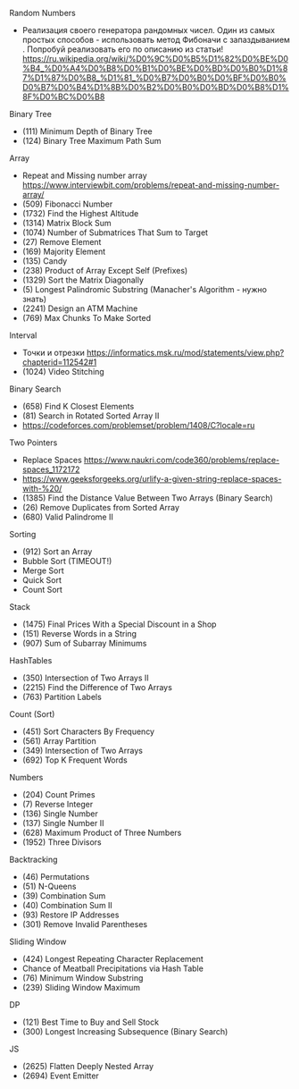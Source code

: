 Random Numbers

- Реализация своего генератора рандомных чисел. Один из самых простых способов - использовать метод Фибоначи с запаздыванием . Попробуй реализовать его по описанию из статьи! https://ru.wikipedia.org/wiki/%D0%9C%D0%B5%D1%82%D0%BE%D0%B4_%D0%A4%D0%B8%D0%B1%D0%BE%D0%BD%D0%B0%D1%87%D1%87%D0%B8_%D1%81_%D0%B7%D0%B0%D0%BF%D0%B0%D0%B7%D0%B4%D1%8B%D0%B2%D0%B0%D0%BD%D0%B8%D1%8F%D0%BC%D0%B8

Binary Tree

- (111) Minimum Depth of Binary Tree
- (124) Binary Tree Maximum Path Sum

Array

- Repeat and Missing number array https://www.interviewbit.com/problems/repeat-and-missing-number-array/
- (509) Fibonacci Number
- (1732) Find the Highest Altitude
- (1314) Matrix Block Sum
- (1074) Number of Submatrices That Sum to Target
- (27) Remove Element
- (169) Majority Element
- (135) Candy
- (238) Product of Array Except Self (Prefixes)
- (1329) Sort the Matrix Diagonally
- (5) Longest Palindromic Substring (Manacher's Algorithm - нужно знать)
- (2241) Design an ATM Machine
- (769) Max Chunks To Make Sorted

Interval

- Точки и отрезки https://informatics.msk.ru/mod/statements/view.php?chapterid=112542#1
- (1024) Video Stitching

Binary Search

- (658) Find K Closest Elements
- (81) Search in Rotated Sorted Array II
- https://codeforces.com/problemset/problem/1408/C?locale=ru

Two Pointers

- Replace Spaces https://www.naukri.com/code360/problems/replace-spaces_1172172
- https://www.geeksforgeeks.org/urlify-a-given-string-replace-spaces-with-%20/
- (1385) Find the Distance Value Between Two Arrays (Binary Search)
- (26) Remove Duplicates from Sorted Array
- (680) Valid Palindrome II

Sorting

- (912) Sort an Array
- Bubble Sort (TIMEOUT!)
- Merge Sort
- Quick Sort
- Count Sort

Stack

- (1475) Final Prices With a Special Discount in a Shop
- (151) Reverse Words in a String
- (907) Sum of Subarray Minimums

HashTables

- (350) Intersection of Two Arrays II
- (2215) Find the Difference of Two Arrays
- (763) Partition Labels

Count (Sort)

- (451) Sort Characters By Frequency
- (561) Array Partition
- (349) Intersection of Two Arrays
- (692) Top K Frequent Words

Numbers

- (204) Count Primes
- (7) Reverse Integer
- (136) Single Number
- (137) Single Number II
- (628) Maximum Product of Three Numbers
- (1952) Three Divisors

Backtracking

- (46) Permutations
- (51) N-Queens
- (39) Combination Sum
- (40) Combination Sum II
- (93) Restore IP Addresses
- (301) Remove Invalid Parentheses

Sliding Window

- (424) Longest Repeating Character Replacement
- Chance of Meatball Precipitations via Hash Table
- (76) Minimum Window Substring
- (239) Sliding Window Maximum

DP

- (121) Best Time to Buy and Sell Stock
- (300) Longest Increasing Subsequence (Binary Search)

JS
- (2625) Flatten Deeply Nested Array
- (2694) Event Emitter
